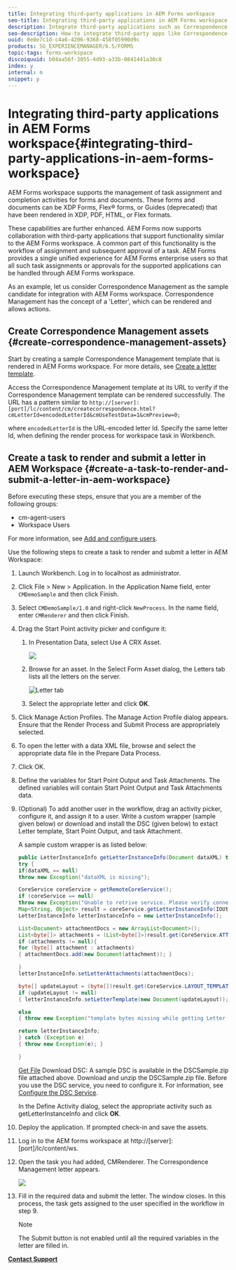 ```yaml
---
title: Integrating third-party applications in AEM Forms workspace
seo-title: Integrating third-party applications in AEM Forms workspace
description: Integrate third-party applications such as Correspondence Management in AEM Forms workspace.
seo-description: How-to integrate third-party apps like Correspondence Management in AEM Forms workspace.
uuid: 0e8e7c1d-c4a6-4206-9368-458f05990d9c
products: SG_EXPERIENCEMANAGER/6.5/FORMS
topic-tags: forms-workspace
discoiquuid: b04aa56f-3055-4d93-a33b-0841441a30c8
index: y
internal: n
snippet: y
---
```


# Integrating third-party applications in AEM Forms workspace{#integrating-third-party-applications-in-aem-forms-workspace}

AEM Forms workspace supports the management of task assignment and completion activities for forms and documents. These forms and documents can be XDP Forms, Flex® forms, or Guides (deprecated) that have been rendered in XDP, PDF, HTML, or Flex formats.

These capabilities are further enhanced. AEM Forms now supports collaboration with third-party applications that support functionality similar to the AEM Forms workspace. A common part of this functionality is the workflow of assignment and subsequent approval of a task. AEM Forms provides a single unified experience for AEM Forms enterprise users so that all such task assignments or approvals for the supported applications can be handled through AEM Forms workspace.

As an example, let us consider Correspondence Management as the sample candidate for integration with AEM Forms workspace. Correspondence Management has the concept of a 'Letter', which can be rendered and allows actions.

## Create Correspondence Management assets {#create-correspondence-management-assets}

Start by creating a sample Correspondence Management template that is rendered in AEM Forms workspace. For more details, see [Create a letter template](../../forms/using/create-letter.md).

Access the Correspondence Management template at its URL to verify if the Correspondence Management template can be rendered successfully. The URL has a pattern similar to `http://[server]:[port]/lc/content/cm/createcorrespondence.html?cmLetterId=encodedLetterId&cmUseTestData=1&cmPreview=0;`

where `encodedLetterId` is the URL-encoded letter Id. Specify the same letter Id, when defining the render process for workspace task in Workbench.

<!--
Comment Type: draft

<p>Hidden heading: Create a task to view the external app</p>
-->

<!--
Comment Type: draft

<img captionbottom="Correspondence Management integration in AEM Forms workspace" imagerotate="0" src="assets/it_cmintegration.png" />
-->

<!--
Comment Type: draft

<ol>
<li><p>Add a process called CMTest to the application.</p> </li>
<li><p>Add an xdp (say ApplicationforLongTermCareServices.xdp) to the application and place it under CMDemoSample/CMDemoSample/1.0</p>  </li>
<li><p> Select ‘AssignTask’ from Activity Picker. A warning may appear asking you to change the process from short lived to long lived. Click Yes.</p>  </li>
<li><p>In ‘Initial User Selection’, select ‘Assign to specific user’ and add user (say Gloria Rios).</p> </li>
<li><p>In the ‘Presentation and Data’ tab’ for the asset, browse to ApplicationforLongTermCareServices.xdp added in step 2. This asset is a placeholder and will not be used in case of external application.</p> </li>
<li><p>Click ‘Manage Action Profiles’</p>  </li>
<li><p>Add a new Action Profile and name it CMTest</p>  </li>
<li><p>In Render Process, select the renderer you created, that is <br /> /CMDemoSample/1.0/CMRenderer.process</p> </li>
<li><p>Click OK. Render process properties are displayed as shown here:</p> <img imagerotate="0" src="assets/renderprocessproperties.png" /><p>Specify a letter Id for example /content/apps/cm/correspondence/letters/NoticeOfActionLetterWithoutPostProcess. This is the same letter Id that you created at the beginning of the exercise.</p> </li>
<li><p>Deploy the Application. Check in and save assets if prompted.</p> </li>
<li><p>Right click the CMTest process from Workbench and select Invoke.</p> </li>
<li><p>Log in to AEM Forms workspace <span class="code">http://[server]:[port]/lc/content/ws</span> as Gloria Rios, as specified in Step 4.</p>  </li>
<li><p>Open the task you had added. The Correspondence Management Letter should open up.</p>  </li>
<li><p>Fill in the required data and submit the letter. The window should close. Any Correspondence Management post-process activity associated with the letter is invoked.</p> </li>
</ol>
-->

<!--
Comment Type: draft

<p>Hidden heading: Create Custom Render/Submit Process</p>
-->

<!--
Comment Type: draft

<p>The custom render/submit process let you use the data specified in 'Assign Task' operation. The process interprets the location of the form template and data and returns it appropriately to the workspace client.</p>
<p>Use the following steps to create a custom renderer:</p>
<p> </p>
-->

<!--
Comment Type: draft

<ol>
<li><p>Launch Workbench. Log in to localhost as administrator.</p>  </li>
<li><p>Click File &gt; New &gt; Application. In the Application Name field, enter <span class="code">CMDemoSample</span> and then click Finish.</p> </li>
<li><p>Select <span class="code">CMDemoSample/1.0</span> and right-click <span class="code">NewProcess</span>. In the name field, enter <span class="code">CMRenderer</span> and then click Finish.</p> </li>
<li><p>Drag the Activity Picker and add the Set Value Operation.</p> </li>
<li><p>Create an output variable <span class="code">runtimeMap</span> of type ‘map’ and subtype ‘object’ (WorkflowDSC &gt; object).</p> </li>
<li><p>Add mappings as shown here.</p>
<table border="1" cellpadding="1" cellspacing="0" width="100%">
<tbody>
<tr>
<td style="text-align: center;"><strong>Location</strong></td>
<td style="text-align: center;"><strong>Expression</strong></td>
<td> </td>
</tr>
<tr>
<td>/process_data/runtimeMap[@id="hint:externalAppForm"]<br /> </td>
<td>true()<br /> </td>
<td>Denotes if the application is an external application. Value in this field is mandatory for successful integration.<br /> </td>
</tr>
<tr>
<td>/process_data/runtimeMap[@id="externalAppFormUrl"]<br /> </td>
<td>concat('/lc/content/cm/createcorrespondence.html?cmLetterId=',/process_data/@letterId,'&cmUseTestData=1&cmPreview=0&cmLcWorkspace=1')<br /> </td>
<td>Complete URL, which when loaded in workspace client iframe, renders the external application form user interface.</td>
</tr>
<tr>
<td>/process_data/runtimeMap[@id="externalAppFormType"]</td>
<td>'text/html'</td>
<td>Optional. Denotes the external app content type. Not in use currently. Meant for any possible future enhancements (Default: text/html)<br /> </td>
</tr>
<tr>
<td>/process_data/runtimeMap[@id="hideACLActions"]</td>
<td><br /> true()</td>
<td>Optional. If true, hides actions such as forward, reject, and share from the user interface (Default: false)</td>
</tr>
<tr>
<td>/process_data/runtimeMap[@id="hideDirectActions"]</td>
<td>false()</td>
<td>Optional. If true, hides actions such as submit and save from the user interface (Default: false)<br /> </td>
</tr>
<tr>
<td>/process_data/runtimeMap[@id="cancelMessage"]</td>
<td>'submitCancel'</td>
<td>Optional. Message from third-party app to notify workspace to cancel the task (that is, close without save/submit). (Default: cancel)</td>
</tr>
<tr>
<td>/process_data/runtimeMap[@id="errorMessage"]</td>
<td>'submitFault'</td>
<td>Optional. Message from third-party app to notify workspace that an error occurred. (Default: error)</td>
</tr>
<tr>
<td>/process_data/runtimeMap[@id="successMessage"]</td>
<td>'submitSuccess'</td>
<td>Optional. Message from third-party app to workspace that an event has occurred successfully. (Default: submit)</td>
</tr>
<tr>
<td>/process_data/runtimeMap[@id="actionEnabledMessage"]</td>
<td>'actionChanged'<br /> </td>
<td>Optional. Message from third-party app to notify workspace whether to enable a direct action button. The third-party app is required to send a payload (true/false).</td>
</tr>
<tr>
<td>/process_data/runtimeMap[@id="externalAppName"]</td>
<td>'ccrSwf'<br /> </td>
<td>Optional. Id of the embed tag of the third-party application. (Default 'ccrSwf')</td>
</tr>
</tbody>
</table> </li>
<li><p>Drag the Activity Picker to add an Execute Script Operation.</p> </li>
<li><p>Add the following script:</p> <p><span class="code">import java.util.Map;</span></p> <p><span class="code">import java.util.HashMap;</span></p> <p><span class="code">Map runtimeMap = patExecContext.getProcessDataMapValue("runtimeMap");</span></p> <p><span class="code">Map routeActionMap = new HashMap();</span></p> <p><span class="code">routeActionMap.put("complete","Submit");</span></p> <p><span class="code">routeActionMap.put("Approve","Submit");</span></p> <p><span class="code">routeActionMap.put("Reject","Submit");</span></p> <p><span class="code">runtimeMap.put("routeActionMap",routeActionMap);</span></p> <p><span class="code">patExecContext.setProcessDataMapValue("runtimeMap",runtimeMap);</span></p> <p>This maps the user actions defined for the task with the third-party application actions. If no user action is defined for the task, ‘complete’ is used. Otherwise, the named actions are used. Since a render service is orchestration-agnostic, map all possible user actions (across processes) to the corresponding third-party app actions.</p> </li>
<li><p> Add another variable to the application named letterId of type string. Mark it as input and required </p>  
<note>
<p>Correspondence Management does not have a requirement of custom submit process as Correspondence Management submit takes care of the post process requirements. For other applications, a custom submit can be created for the additional requirements.</p>
</note></li>
</ol>
-->

## Create a task to render and submit a letter in AEM Workspace {#create-a-task-to-render-and-submit-a-letter-in-aem-workspace}

Before executing these steps, ensure that you are a member of the following groups:

* cm-agent-users
* Workspace Users

For more information, see [Add and configure users](/help/forms/using/admin-help/adding-configuring-users.md).

Use the following steps to create a task to render and submit a letter in AEM Workspace:

1. Launch Workbench. Log in to localhost as administrator.
1. Click File > New > Application. In the Application Name field, enter `CMDemoSample` and then click Finish.
1. Select `CMDemoSample/1.0` and right-click `NewProcess`. In the name field, enter `CMRenderer` and then click Finish.
1. Drag the Start Point activity picker and configure it:

    1. In Presentation Data, select Use A CRX Asset.
    
       ![](assets/useacrxasset.png)

    1. Browse for an asset. In the Select Form Asset dialog, the Letters tab lists all the letters on the server.
    
       ![Letter tab](assets/letter_tab_new.png)

    1. Select the appropriate letter and click **OK**.

1. Click Manage Action Profiles. The Manage Action Profile dialog appears. Ensure that the Render Process and Submit Process are appropriately selected.
1. To open the letter with a data XML file, browse and select the appropriate data file in the Prepare Data Process. 
1. Click OK.
1. Define the variables for Start Point Output and Task Attachments. The defined variables will contain Start Point Output and Task Attachments data. 
1. (Optional) To add another user in the workflow, drag an activity picker, configure it, and assign it to a user. Write a custom wrapper (sample given below) or download and install the DSC (given below) to extact Letter template, Start Point Output, and task Attachment.

   A sample custom wrapper is as listed below:

   ```java
   public LetterInstanceInfo getLetterInstanceInfo(Document dataXML) throws Exception {
   try {
   if(dataXML == null)
   throw new Exception("dataXML is missing");
   
   CoreService coreService = getRemoteCoreService();
   if (coreService == null)
   throw new Exception("Unable to retrive service. Please verify connection details.");
   Map<String, Object> result = coreService.getLetterInstanceInfo(IOUtils.toString(dataXML.getInputStream(), "UTF-8"));
   LetterInstanceInfo letterInstanceInfo = new LetterInstanceInfo();
   
   List<Document> attachmentDocs = new ArrayList<Document>();
   List<byte[]> attachments = (List<byte[]>)result.get(CoreService.ATTACHMENT_KEY);
   if (attachments != null){
   for (byte[] attachment : attachments)
   { attachmentDocs.add(new Document(attachment)); }
   
   }
   letterInstanceInfo.setLetterAttachments(attachmentDocs);
   
   byte[] updateLayout = (byte[])result.get(CoreService.LAYOUT_TEMPLATE_KEY);
   if (updateLayout != null)
   { letterInstanceInfo.setLetterTemplate(new Document(updateLayout)); }
   
   else
   { throw new Exception("template bytes missing while getting Letter instance Info."); }
   
   return letterInstanceInfo;
   } catch (Exception e)
   { throw new Exception(e); }
   
   }
   
   ```

   [Get File](assets/dscsample.zip)
   Download DSC: A sample DSC is available in the DSCSample.zip file attached above. Download and unzip the DSCSample.zip file. Before you use the DSC service, you need to configure it. For information, see [Configure the DSC Service](../../forms/using/add-action-button-in-create-correspondence-ui.md#p-configure-the-dsc-service-p).

   In the Define Activity dialog, select the appropriate activity such as getLetterInstanceInfo and click **OK**.

1. Deploy the application. If prompted check-in and save the assets.
1. Log in to the AEM forms workspace at http://[server]:[port]/lc/content/ws.
1. Open the task you had added, CMRenderer. The Correspondence Management letter appears.

   ![](assets/cminworkspace.png)

1. Fill in the required data and submit the letter. The window closes. In this process, the task gets assigned to the user specified in the workflow in step 9.

   >[!NOTE]
   >
   >The Submit button is not enabled until all the required variables in the letter are filled in.

[**Contact Support**](https://www.adobe.com/account/sign-in.supportportal.html)

<!--
<related-links>
<a href="../../forms/using/introduction-customizing-html-workspace.md">Introduction to Customizing AEM Forms workspace</a>
<a href="../../forms/using/generic-steps-html-workspace-customization.md">Generic steps for AEM Forms workspace customization</a>
<a href="../../forms/using/tasks-organizational-hierarchy-using-manager.md">Managing tasks in an organizational hierarchy using Manager View</a>
<a href="../../forms/using/integrating-correspondence-management-html-workspace.md">Integrating Correspondence Management in AEM Forms workspace</a>
<a href="/forms/using/single-sign-timeout-handlers.md">Single Sign On and timeout handlers</a>
<a href="/forms/using/displaying-user-avatar.md">Displaying the user avatar</a>
<a href="/forms/using/displaying-information-task-summary-pane.md">Displaying information in the Task Summary pane</a>
<a href="/forms/using/changing-organization-logo-branding.md">Changing the organization logo</a>
<a href="/forms/using/changing-color-scheme-interface.md">Changing the color scheme of the interface</a>
<a href="../../forms/using/changing-font-interface.md">Changing the font on the interface</a>
<a href="../../forms/using/changing-locale-user-interface.md">Changing the locale of the user interface</a>
<a href="/forms/using/customizing-error-dialogs.md">Customizing error dialogs</a>
<a href="/forms/using/customizing-tabs-task.md">Customizing tabs for a task</a>
<a href="/forms/using/customizing-task-actions.md">Customizing Task Actions</a>
<a href="/forms/using/customizing-listing-process-instances.md">Customizing the listing of process instances</a>
<a href="/forms/using/customizing-task-details-page.md">Customizing the task Details page</a>
<a href="../../forms/using/display-additional-data-in-todo-list.md">Displaying additional data in ToDo list</a>
<a href="/forms/using/getting-task-variables-summary-url.md">Getting Task Variables in Summary URL</a>
<a href="/forms/using/images-route-actions.md">Images for Route Actions</a>
<a href="../../forms/using/creating-new-login-screen.md">Creating a new login screen</a>
<a href="/forms/using/minification-javascript-files.md">Minification of the JavaScript files</a>
<a href="/forms/using/sorting-tracking-tables-add-columns.md">Sorting of Tracking tables and adding more columns</a>
<a href="/forms/using/updating-link-help-documentation.md">Updating the link to the documentation</a>
<a href="/forms/using/two-html-workspace-instances-one.md">Hosting two AEM Forms workspace instances on one server</a>
</related-links>
-->

